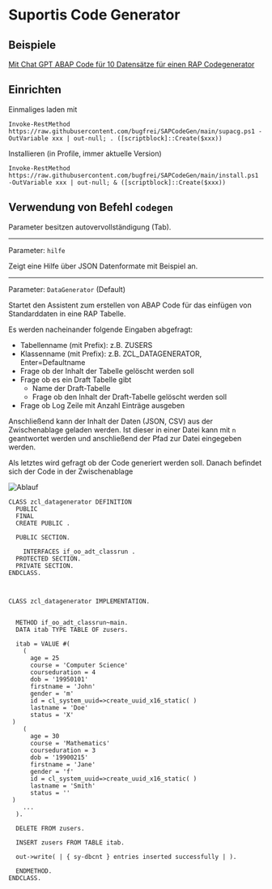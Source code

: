 # Suportis Code Generator

## Beispiele

[Mit Chat GPT ABAP Code für 10 Datensätze für einen RAP Codegenerator](chatgpt.md)


## Einrichten

Einmaliges laden mit

```
Invoke-RestMethod https://raw.githubusercontent.com/bugfrei/SAPCodeGen/main/supacg.ps1 -OutVariable xxx | out-null; . ([scriptblock]::Create($xxx))
````

Installieren (in Profile, immer aktuelle Version)


```
Invoke-RestMethod https://raw.githubusercontent.com/bugfrei/SAPCodeGen/main/install.ps1 -OutVariable xxx | out-null; & ([scriptblock]::Create($xxx))
```

## Verwendung von Befehl `codegen`

Parameter besitzen autovervollständigung (Tab).

---

Parameter: `hilfe`

Zeigt eine Hilfe über JSON Datenformate mit Beispiel an.

---

Parameter: `DataGenerator` (Default)

Startet den Assistent zum erstellen von ABAP Code für das einfügen von Standarddaten in eine RAP Tabelle.

Es werden nacheinander folgende Eingaben abgefragt:

- Tabellenname (mit Prefix): z.B. ZUSERS
- Klassenname (mit Prefix): z.B. ZCL_DATAGENERATOR, Enter=Defaultname
- Frage ob der Inhalt der Tabelle gelöscht werden soll
- Frage ob es ein Draft Tabelle gibt
  - Name der Draft-Tabelle
  - Frage ob den Inhalt der Draft-Tabelle gelöscht werden soll
- Frage ob Log Zeile mit Anzahl Einträge ausgeben
  
Anschließend kann der Inhalt der Daten (JSON, CSV) aus der Zwischenablage geladen werden. Ist dieser in einer Datei kann mit `n` geantwortet werden und anschließend der Pfad zur Datei eingegeben werden.

Als letztes wird gefragt ob der Code generiert werden soll. Danach befindet sich der Code in der Zwischenablage

![Ablauf](pics/pic1.png)

```
CLASS zcl_datagenerator DEFINITION
  PUBLIC
  FINAL
  CREATE PUBLIC .

  PUBLIC SECTION.

    INTERFACES if_oo_adt_classrun .
  PROTECTED SECTION.
  PRIVATE SECTION.
ENDCLASS.



CLASS zcl_datagenerator IMPLEMENTATION.


  METHOD if_oo_adt_classrun~main.
  DATA itab TYPE TABLE OF zusers.

  itab = VALUE #(
    (
      age = 25
      course = 'Computer Science'
      courseduration = 4
      dob = '19950101'
      firstname = 'John'
      gender = 'm'
      id = cl_system_uuid=>create_uuid_x16_static( )
      lastname = 'Doe'
      status = 'X'
 )
    (
      age = 30
      course = 'Mathematics'
      courseduration = 3
      dob = '19900215'
      firstname = 'Jane'
      gender = 'f'
      id = cl_system_uuid=>create_uuid_x16_static( )
      lastname = 'Smith'
      status = ''
 )
    ...
  ).

  DELETE FROM zusers.

  INSERT zusers FROM TABLE itab.

  out->write( | { sy-dbcnt } entries inserted successfully | ).

  ENDMETHOD.
ENDCLASS.
```

